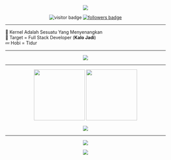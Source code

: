 <!-- Banner Animasi Atas -->
<p align="center">
  <img src="https://capsule-render.vercel.app/api?type=waving&color=00f7f7&height=200&section=header&text=Halo%20Saya%20ibad!&fontSize=40&fontColor=0d1117&animation=fadeIn" />
</p>

<!-- Badge Visitor & Follower -->
<p align="center">
  <img src="https://komarev.com/ghpvc/?username=Ibadriansyah&label=Profile%20Views&color=00f7f7&style=flat" alt="visitor badge"/>
  <a href="https://github.com/Ibadriansyah?tab=followers">
    <img src="https://img.shields.io/github/followers/Ibadriansyah?label=Followers&style=flat&color=00f7f7" alt="followers badge"/>
  </a>
</p>

---

🔭 Kernel Adalah Sesuatu Yang Menyenangkan  
🎯 Target = Full Stack Developer (**Kalo Jadi**)  
💤 Hobi = Tidur  

---

<p align="center">
  <img src="https://readme-typing-svg.herokuapp.com?size=22&color=00F7F7&center=true&vCenter=true&width=600&lines=Halo+Saya+ibad!;Kernel+Itu+Menyenangkan;Full+Stack+Developer+(Semoga);Tidur+Adalah+Hobi+Terbaik+😴;" />
</p>

---

<p align="center">
  <img src="https://github-readme-stats.vercel.app/api?username=Ibadriansyah&show_icons=true&theme=tokyonight" height="160"/>
  <img src="https://github-readme-streak-stats.herokuapp.com/?user=Ibadriansyah&theme=tokyonight" height="160"/>
</p>

<p align="center">
  <img src="https://github-readme-activity-graph.vercel.app/graph?username=Ibadriansyah&theme=tokyo-night" />
</p>

---

<p align="center">
  <a href="https://t.me/DabiHaysnair"><img src="https://img.shields.io/badge/Telegram-2CA5E0?style=flat&logo=telegram&logoColor=white"/></a>
</p>

<!-- Footer Animasi -->
<p align="center">
  <img src="https://capsule-render.vercel.app/api?type=waving&color=00f7f7&height=100&section=footer" />
</p>
